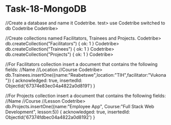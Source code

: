 # Task-18-MongoDB

//Create a database and name it Codetribe.
test> use Codetribe
switched to db Codetribe
Codetribe>

//Create collections named Facilitators, Trainees and Projects.
Codetribe> db.createCollection("Facilitators")
{ ok: 1 }
Codetribe> db.createCollection("Trainees")
{ ok: 1 }
Codetribe> db.createCollection("Projects")
{ ok: 1 }
Codetribe>

//For Facilitators collection insert a document that contains the following fields: 
//Name
//Location
//Course
Codetribe> db.Trainees.insertOne({name:"Reabetswe",location:"TIH",facilitator:"Vukona"})
{
  acknowledged: true,
  insertedId: ObjectId('67374e83ec04a4822a0d8191')
}

//For Projects collection insert a document that contains the following fields: 
//Name
//Course
//Lesson
Codetribe> db.Projects.insertOne({name:"Employee App", Course:"Full Stack Web Development", lesson:5})
{
  acknowledged: true,
  insertedId: ObjectId('67374fdbec04a4822a0d8192')
}


